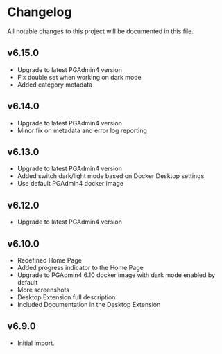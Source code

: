 # Changelog

All notable changes to this project will be documented in this file.

## v6.15.0

- Upgrade to latest PGAdmin4 version
- Fix double set when working on dark mode
- Added category metadata

## v6.14.0

- Upgrade to latest PGAdmin4 version
- Minor fix on metadata and error log reporting

## v6.13.0

- Upgrade to latest PGAdmin4 version
- Added switch dark/light mode based on Docker Desktop settings
- Use default PGAdmin4 docker image

## v6.12.0

- Upgrade to latest PGAdmin4 version

## v6.10.0

- Redefined Home Page
- Added progress indicator to the Home Page
- Upgrade to PGAdmin4 6.10 docker image with dark mode enabled by default
- More screenshots
- Desktop Extension full description
- Included Documentation in the Desktop Extension

## v6.9.0

- Initial import.
